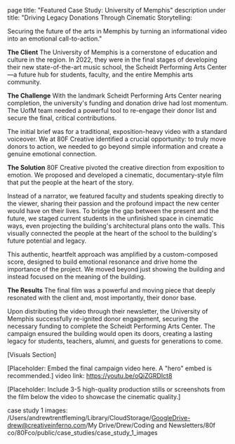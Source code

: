 page title: "Featured Case Study: University of Memphis"
description under title: "Driving Legacy Donations Through Cinematic Storytelling:

Securing the future of the arts in Memphis by turning an informational video into an emotional call-to-action."

**The Client**
The University of Memphis is a cornerstone of education and culture in the region. In 2022, they were in the final stages of developing their new state-of-the-art music school, the Scheidt Performing Arts Center—a future hub for students, faculty, and the entire Memphis arts community.

**The Challenge**
With the landmark Scheidt Performing Arts Center nearing completion, the university's funding and donation drive had lost momentum. The UofM team needed a powerful tool to re-engage their donor list and secure the final, critical contributions.

The initial brief was for a traditional, exposition-heavy video with a standard voiceover. We at 80F Creative identified a crucial opportunity: to truly move donors to action, we needed to go beyond simple information and create a genuine emotional connection.

**The Solution**
80F Creative pivoted the creative direction from exposition to emotion. We proposed and developed a cinematic, documentary-style film that put the people at the heart of the story.

Instead of a narrator, we featured faculty and students speaking directly to the viewer, sharing their passion and the profound impact the new center would have on their lives. To bridge the gap between the present and the future, we staged current students in the unfinished space in cinematic ways, even projecting the building's architectural plans onto the walls. This visually connected the people at the heart of the school to the building's future potential and legacy.

This authentic, heartfelt approach was amplified by a custom-composed score, designed to build emotional resonance and drive home the importance of the project. We moved beyond just showing the building and instead focused on the meaning of the building.

**The Results**
The final film was a powerful and moving piece that deeply resonated with the client and, most importantly, their donor base.

Upon distributing the video through their newsletter, the University of Memphis successfully re-ignited donor engagement, securing the necessary funding to complete the Scheidt Performing Arts Center. The campaign ensured the building would open its doors, creating a lasting legacy for students, teachers, alumni, and guests for generations to come.

[Visuals Section]

[Placeholder: Embed the final campaign video here. A "hero" embed is recommended.]
video link: https://youtu.be/oQiZGRDIct8

[Placeholder: Include 3-5 high-quality production stills or screenshots from the film below the video to showcase the cinematic quality.]

case study 1 images: /Users/andrewtrentfleming/Library/CloudStorage/GoogleDrive-drew@creativeinferno.com/My Drive/Drew/Coding and Newsletters/80f co/80Fco/public/case_studies/case_study_1_images
